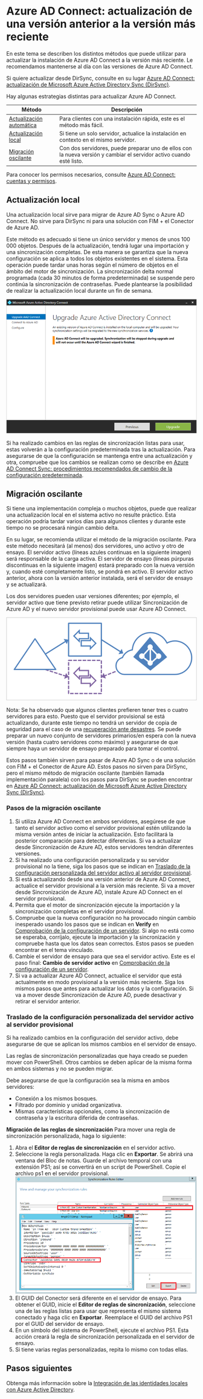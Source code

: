 <properties
   pageTitle="Azure AD Connect: actualización desde una versión anterior | Microsoft Azure"
   description="Se explican los diferentes métodos para actualizar a la versión más reciente de Azure Active Directory Connect, como la actualización local y la migración oscilante."
   services="active-directory"
   documentationCenter=""
   authors="AndKjell"
   manager="stevenpo"
   editor=""/>

<tags
   ms.service="active-directory"
   ms.devlang="na"
   ms.topic="article"
   ms.tgt_pltfrm="na"
   ms.workload="Identity"
   ms.date="04/14/2016"
   ms.author="andkjell"/>

# Azure AD Connect: actualización de una versión anterior a la versión más reciente
En este tema se describen los distintos métodos que puede utilizar para actualizar la instalación de Azure AD Connect a la versión más reciente. Le recomendamos mantenerse al día con las versiones de Azure AD Connect.

Si quiere actualizar desde DirSync, consulte en su lugar [Azure AD Connect: actualización de Microsoft Azure Active Directory Sync (DirSync)](active-directory-aadconnect-dirsync-upgrade-get-started.md).

Hay algunas estrategias distintas para actualizar Azure AD Connect.

| Método | Descripción |
| --- | --- |
| [Actualización automática](active-directory-aadconnect-feature-automatic-upgrade.md) | Para clientes con una instalación rápida, este es el método más fácil. |
| [Actualización local](#in-place-upgrade) | Si tiene un solo servidor, actualice la instalación en contexto en el mismo servidor. |
| [Migración oscilante](#swing-migration) | Con dos servidores, puede preparar uno de ellos con la nueva versión y cambiar el servidor activo cuando esté listo.

Para conocer los permisos necesarios, consulte [Azure AD Connect: cuentas y permisos](active-directory-aadconnect-accounts-permissions.md#upgrade).

## Actualización local
Una actualización local sirve para migrar de Azure AD Sync o Azure AD Connect. No sirve para DirSync ni para una solución con FIM + el Conector de Azure AD.

Este método es adecuado si tiene un único servidor y menos de unos 100 000 objetos. Después de la actualización, tendrá lugar una importación y una sincronización completas. De esta manera se garantiza que la nueva configuración se aplica a todos los objetos existentes en el sistema. Esta operación puede tardar unas horas según el número de objetos en el ámbito del motor de sincronización. La sincronización delta normal programada (cada 30 minutos de forma predeterminada) se suspende pero continúa la sincronización de contraseñas. Puede plantearse la posibilidad de realizar la actualización local durante un fin de semana.

![Actualización local](./media/active-directory-aadconnect-upgrade-previous-version/inplaceupgrade.png)

Si ha realizado cambios en las reglas de sincronización listas para usar, estas volverán a la configuración predeterminada tras la actualización. Para asegurarse de que la configuración se mantenga entre una actualización y otra, compruebe que los cambios se realizan como se describe en [Azure AD Connect Sync: procedimientos recomendados de cambio de la configuración predeterminada](active-directory-aadconnectsync-best-practices-changing-default-configuration.md).

## Migración oscilante
Si tiene una implementación compleja o muchos objetos, puede que realizar una actualización local en el sistema activo no resulte práctico. Esta operación podría tardar varios días para algunos clientes y durante este tiempo no se procesará ningún cambio delta.

En su lugar, se recomienda utilizar el método de la migración oscilante. Para este método necesitará (al menos) dos servidores, uno activo y otro de ensayo. El servidor activo (líneas azules continuas en la siguiente imagen) será responsable de la carga activa. El servidor de ensayo (líneas púrpuras discontinuas en la siguiente imagen) estará preparado con la nueva versión y, cuando esté completamente listo, se pondrá en activo. El servidor activo anterior, ahora con la versión anterior instalada, será el servidor de ensayo y se actualizará.

Los dos servidores pueden usar versiones diferentes; por ejemplo, el servidor activo que tiene previsto retirar puede utilizar Sincronización de Azure AD y el nuevo servidor provisional puede usar Azure AD Connect.

![Servidor provisional](./media/active-directory-aadconnect-upgrade-previous-version/stagingserver1.png)

Nota: Se ha observado que algunos clientes prefieren tener tres o cuatro servidores para esto. Puesto que el servidor provisional se está actualizando, durante este tiempo no tendrá un servidor de copia de seguridad para el caso de una [recuperación ante desastres](active-directory-aadconnectsync-operations.md#disaster-recovery). Se puede preparar un nuevo conjunto de servidores primarios/en espera con la nueva versión (hasta cuatro servidores como máximo) y asegurarse de que siempre haya un servidor de ensayo preparado para tomar el control.

Estos pasos también sirven para pasar de Azure AD Sync o de una solución con FIM + el Conector de Azure AD. Estos pasos no sirven para DirSync, pero el mismo método de migración oscilante (también llamada implementación paralela) con los pasos para DirSync se pueden encontrar en [Azure AD Connect: actualización de Microsoft Azure Active Directory Sync (DirSync)](active-directory-aadconnect-dirsync-upgrade-get-started.md).

### Pasos de la migración oscilante

1. Si utiliza Azure AD Connect en ambos servidores, asegúrese de que tanto el servidor activo como el servidor provisional estén utilizando la misma versión antes de iniciar la actualización. Esto facilitará la posterior comparación para detectar diferencias. Si va a actualizar desde Sincronización de Azure AD, estos servidores tendrán diferentes versiones.
2. Si ha realizado una configuración personalizada y su servidor provisional no la tiene, siga los pasos que se indican en [Traslado de la configuración personalizada del servidor activo al servidor provisional](#move-custom-configuration-from-active-to-staging-server).
3. Si está actualizando desde una versión anterior de Azure AD Connect, actualice el servidor provisional a la versión más reciente. Si va a mover desde Sincronización de Azure AD, instale Azure AD Connect en el servidor provisional.
4. Permita que el motor de sincronización ejecute la importación y la sincronización completas en el servidor provisional.
5. Compruebe que la nueva configuración no ha provocado ningún cambio inesperado usando los pasos que se indican en **Verify** en [Comprobación de la configuración de un servidor](active-directory-aadconnectsync-operations.md#verify-the-configuration-of-a-server). Si algo no está como se esperaba, corríjalo, ejecute la importación y la sincronización y compruebe hasta que los datos sean correctos. Estos pasos se pueden encontrar en el tema vinculado.
6. Cambie el servidor de ensayo para que sea el servidor activo. Este es el paso final: **Cambio de servidor activo** en [Comprobación de la configuración de un servidor](active-directory-aadconnectsync-operations.md#verify-the-configuration-of-a-server).
7. Si va a actualizar Azure AD Connect, actualice el servidor que está actualmente en modo provisional a la versión más reciente. Siga los mismos pasos que antes para actualizar los datos y la configuración. Si va a mover desde Sincronización de Azure AD, puede desactivar y retirar el servidor anterior.

### Traslado de la configuración personalizada del servidor activo al servidor provisional
Si ha realizado cambios en la configuración del servidor activo, debe asegurarse de que se aplican los mismos cambios en el servidor de ensayo.

Las reglas de sincronización personalizadas que haya creado se pueden mover con PowerShell. Otros cambios se deben aplicar de la misma forma en ambos sistemas y no se pueden migrar.

Debe asegurarse de que la configuración sea la misma en ambos servidores:

- Conexión a los mismos bosques.
- Filtrado por dominio y unidad organizativa.
- Mismas características opcionales, como la sincronización de contraseña y la escritura diferida de contraseñas.

**Migración de las reglas de sincronización** Para mover una regla de sincronización personalizada, haga lo siguiente:

1. Abra el **Editor de reglas de sincronización** en el servidor activo.
2. Seleccione la regla personalizada. Haga clic en **Exportar**. Se abrirá una ventana del Bloc de notas. Guarde el archivo temporal con una extensión PS1; así se convertirá en un script de PowerShell. Copie el archivo ps1 en el servidor provisional. ![Exportación de reglas de sincronización](./media/active-directory-aadconnect-upgrade-previous-version/exportrule.png)
3. El GUID del Conector será diferente en el servidor de ensayo. Para obtener el GUID, inicie el **Editor de reglas de sincronización**, seleccione una de las reglas listas para usar que representa el mismo sistema conectado y haga clic en **Exportar**. Reemplace el GUID del archivo PS1 por el GUID del servidor de ensayo.
4. En un símbolo del sistema de PowerShell, ejecute el archivo PS1. Esta acción creará la regla de sincronización personalizada en el servidor de ensayo.
5. Si tiene varias reglas personalizadas, repita lo mismo con todas ellas.

## Pasos siguientes
Obtenga más información sobre la [Integración de las identidades locales con Azure Active Directory](active-directory-aadconnect.md).

<!---HONumber=AcomDC_0420_2016-->